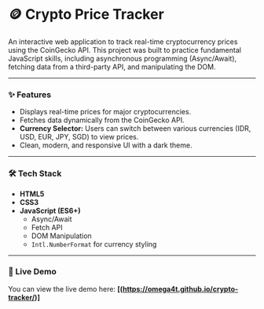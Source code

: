 # 🪙 Crypto Price Tracker

An interactive web application to track real-time cryptocurrency prices using the CoinGecko API. This project was built to practice fundamental JavaScript skills, including asynchronous programming (Async/Await), fetching data from a third-party API, and manipulating the DOM.

---

### ✨ Features

* Displays real-time prices for major cryptocurrencies.
* Fetches data dynamically from the CoinGecko API.
* **Currency Selector:** Users can switch between various currencies (IDR, USD, EUR, JPY, SGD) to view prices.
* Clean, modern, and responsive UI with a dark theme.

---

### 🛠️ Tech Stack

* **HTML5**
* **CSS3**
* **JavaScript (ES6+)**
    * Async/Await
    * Fetch API
    * DOM Manipulation
    * `Intl.NumberFormat` for currency styling

---

### 🚀 Live Demo

You can view the live demo here: **[(https://omega4t.github.io/crypto-tracker/)]**
